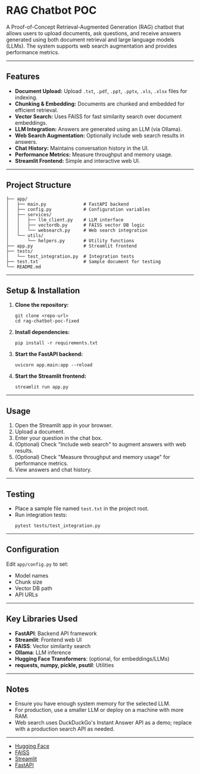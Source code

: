 # RAG Chatbot POC

A Proof-of-Concept Retrieval-Augmented Generation (RAG) chatbot that allows users to upload documents, ask questions, and receive answers generated using both document retrieval and large language models (LLMs). The system supports web search augmentation and provides performance metrics.

---

## Features

- **Document Upload:** Upload `.txt`, `.pdf`, `.ppt`, `.pptx`, `.xls`, `.xlsx` files for indexing.
- **Chunking & Embedding:** Documents are chunked and embedded for efficient retrieval.
- **Vector Search:** Uses FAISS for fast similarity search over document embeddings.
- **LLM Integration:** Answers are generated using an LLM (via Ollama).
- **Web Search Augmentation:** Optionally include web search results in answers.
- **Chat History:** Maintains conversation history in the UI.
- **Performance Metrics:** Measure throughput and memory usage.
- **Streamlit Frontend:** Simple and interactive web UI.

---

## Project Structure

```
├── app/
│   ├── main.py              # FastAPI backend
│   ├── config.py            # Configuration variables
│   ├── services/
│   │   ├── llm_client.py    # LLM interface
│   │   ├── vectordb.py      # FAISS vector DB logic
│   │   └── websearch.py     # Web search integration
│   └── utils/
│       └── helpers.py       # Utility functions
├── app.py                   # Streamlit frontend
├── tests/
│   └── test_integration.py  # Integration tests
├── test.txt                 # Sample document for testing
└── README.md
```

---

## Setup & Installation

1. **Clone the repository:**
   ```
   git clone <repo-url>
   cd rag-chatbot-poc-fixed
   ```

2. **Install dependencies:**
   ```
   pip install -r requirements.txt
   ```

3. **Start the FastAPI backend:**
   ```
   uvicorn app.main:app --reload
   ```

4. **Start the Streamlit frontend:**
   ```
   streamlit run app.py
   ```

---

## Usage

1. Open the Streamlit app in your browser.
2. Upload a document.
3. Enter your question in the chat box.
4. (Optional) Check "Include web search" to augment answers with web results.
5. (Optional) Check "Measure throughput and memory usage" for performance metrics.
6. View answers and chat history.

---

## Testing

- Place a sample file named `test.txt` in the project root.
- Run integration tests:
  ```
  pytest tests/test_integration.py
  ```

---

## Configuration

Edit `app/config.py` to set:
- Model names
- Chunk size
- Vector DB path
- API URLs

---

## Key Libraries Used

- **FastAPI**: Backend API framework
- **Streamlit**: Frontend web UI
- **FAISS**: Vector similarity search
- **Ollama**: LLM inference
- **Hugging Face Transformers**: (optional, for embeddings/LLMs)
- **requests, numpy, pickle, psutil**: Utilities

---

## Notes

- Ensure you have enough system memory for the selected LLM.
- For production, use a smaller LLM or deploy on a machine with more RAM.
- Web search uses DuckDuckGo's Instant Answer API as a demo; replace with a production search API as needed.

---


- [Hugging Face](https://huggingface.co/)
- [FAISS](https://github.com/facebookresearch/faiss)
- [Streamlit](https://streamlit.io/)
- [FastAPI](https://fastapi.tiangolo.com/)
